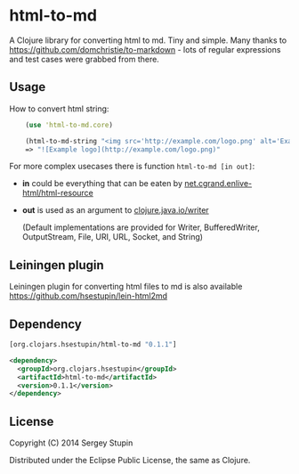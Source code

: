 # html-to-md

A Clojure library for converting html to md. Tiny and simple. Many thanks to https://github.com/domchristie/to-markdown - lots of regular expressions and test cases were grabbed from there.

## Usage

How to convert html string:

```clojure
    (use 'html-to-md.core)

    (html-to-md-string "<img src='http://example.com/logo.png' alt='Example logo' />")
    => "![Example logo](http://example.com/logo.png)"
```

For more complex usecases there is function `html-to-md [in out]`:

* **in** could be everything that can be eaten by [net.cgrand.enlive-html/html-resource](https://github.com/cgrand/enlive)
* **out** is used as an argument to [clojure.java.io/writer](http://clojuredocs.org/clojure_core/clojure.java.io/writer)
    
    (Default implementations are provided for Writer, BufferedWriter, OutputStream, File, URI, URL, Socket, and String)

## Leiningen plugin

Leiningen plugin for converting html files to md is also available https://github.com/hsestupin/lein-html2md

## Dependency

```clojure
[org.clojars.hsestupin/html-to-md "0.1.1"]
```

```xml
<dependency>
  <groupId>org.clojars.hsestupin</groupId>
  <artifactId>html-to-md</artifactId>
  <version>0.1.1</version>
</dependency>
```

## License

Copyright (C) 2014 Sergey Stupin

Distributed under the Eclipse Public License, the same as Clojure.
